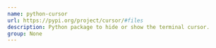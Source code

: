 ```yaml
---
name: python-cursor
url: https://pypi.org/project/cursor/#files
description: Python package to hide or show the terminal cursor.
group: None
---
```

